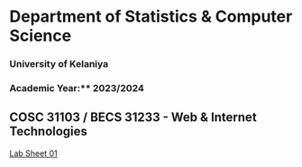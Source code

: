 # Department of Statistics & Computer Science  
### University of Kelaniya
### Academic Year:** 2023/2024  
## COSC 31103 / BECS 31233 - Web & Internet Technologies  
[Lab Sheet 01](./Lab%20Sheet%2001%20-%20HTML.pdf)
